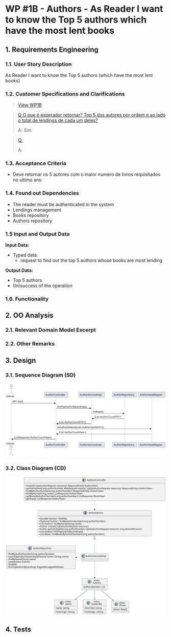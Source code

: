 # WP #1B - Authors - As Reader I want to know the Top 5 authors which have the most lent books

## 1. Requirements Engineering
### 1.1. User Story Description

As Reader I want to know the Top 5 authors (which have the most lent books)
### 1.2. Customer Specifications and Clarifications

>[View WP1B](..%2FWP1B-Authors.md)

>[Q
O que é esperador retornar? Top 5 dos autores por ordem e ao lado o total de lendings de cada um deles?
](https://moodle.isep.ipp.pt/mod/forum/discuss.php?d=30001)
>
>A:  Sim

>[Q:]()
>
>A: 


### 1.3. Acceptance Criteria
- Deve retornar os 5 autores com o maior numero de livros requisitados no ultimo ano


### 1.4. Found out Dependencies
- The reader must be authenticated in the system
- Lendings management
- Books repository
- Authors repository
### 1.5 Input and Output Data

**Input Data:**

* Typed data:
   - request to find out the top 5 authors whose books are most lending

**Output Data:**

* Top 5 authors 
* (In)success of the operation


### 1.6. Functionality
## 2. OO Analysis
### 2.1. Relevant Domain Model Excerpt
### 2.2. Other Remarks
## 3. Design
### 3.1. Sequence Diagram (SD)
![Ph2-6-KnowTop5Authors.svg](Ph2-6-KnowTop5Authors.svg)
### 3.2. Class Diagram (CD)
![ClassDiagram.svg](..%2FClassDiagram.svg)
## 4. Tests

